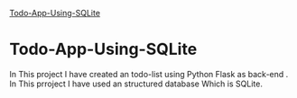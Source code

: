<a href = "https://todo-creaturetrendy.herokuapp.com/" target = "_blank">Todo-App-Using-SQLite</a>
# Todo-App-Using-SQLite
In This project I have created an todo-list using Python Flask as back-end . In This prroject I have used an structured database Which is SQLite.
